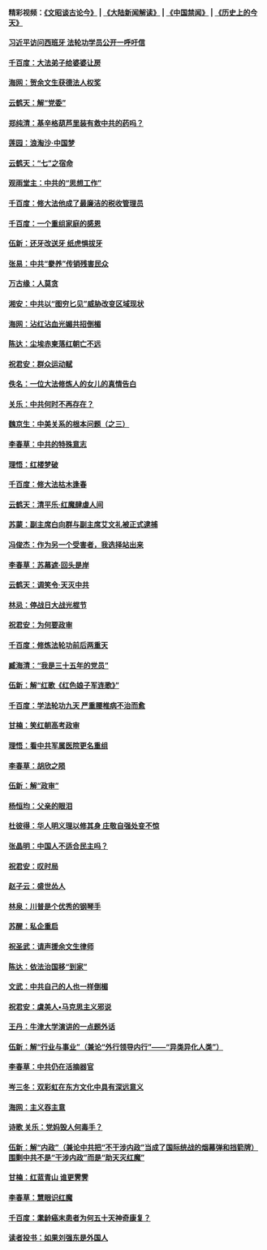 #### 精彩视频：[《文昭谈古论今》](https://github.com/gfw-breaker/wenzhao/blob/master/README.md?t=11260631) | [《大陆新闻解读》](https://github.com/gfw-breaker/ntdtv-comedy/blob/master/README.md?t=11260631) | [《中国禁闻》](https://github.com/gfw-breaker/ntdtv-news/blob/master/README.md?t=11260631) | [《历史上的今天》](https://github.com/gfw-breaker/today-in-history/blob/master/README.md?t=11260631) 

#### [习近平访问西班牙 法轮功学员公开一呼吁信](../pages/nsc993/n10873818.md?t=11260631) 

#### [千百度：大法弟子给婆婆让房](../pages/nsc993/n10870567.md?t=11260631) 

#### [海网：贺余文生获德法人权奖](../pages/nsc993/n10869990.md?t=11260631) 

#### [云鹤天：解“党委”](../pages/nsc993/n10869977.md?t=11260631) 

#### [郑纯清：基辛格葫芦里装有救中共的药吗？](../pages/nsc993/n10868192.md?t=11260631) 

#### [莲园：浪淘沙‧中国梦](../pages/nsc993/n10868184.md?t=11260631) 

#### [云鹤天：“七”之宿命](../pages/nsc993/n10868163.md?t=11260631) 

#### [观雨堂主：中共的“思想工作”](../pages/nsc993/n10868076.md?t=11260631) 

#### [千百度：修大法他成了最廉洁的税收管理员](../pages/nsc993/n10867964.md?t=11260631) 

#### [千百度：一个重组家庭的感恩](../pages/nsc993/n10865204.md?t=11260631) 

#### [伍新：还牙改送牙 纸虎惧拔牙](../pages/nsc993/n10863679.md?t=11260631) 

#### [张易：中共“豢养”传销残害民众](../pages/nsc993/n10864740.md?t=11260631) 

#### [万古缘：人莫贪](../pages/nsc993/n10863667.md?t=11260631) 

#### [湘安：中共以“图穷匕见”威胁改变区域现状](../pages/nsc993/n10864609.md?t=11260631) 

#### [海网：沾红沾血光媚共招倒楣](../pages/nsc993/n10863591.md?t=11260631) 

#### [陈达：尘埃赤柬落红朝亡不远](../pages/nsc993/n10863562.md?t=11260631) 

#### [祝君安：群众运动赋](../pages/nsc993/n10863448.md?t=11260631) 

#### [佚名：一位大法修炼人的女儿的真情告白](../pages/nsc993/n10861395.md?t=11260631) 

#### [关乐：中共何时不再存在？](../pages/nsc993/n10860742.md?t=11260631) 

#### [魏京生：中美关系的根本问题（之三）](../pages/nsc993/n10860643.md?t=11260631) 

#### [李春草：中共的特殊意志](../pages/nsc993/n10860705.md?t=11260631) 

#### [理悟：红楼梦破](../pages/nsc993/n10855545.md?t=11260631) 

#### [千百度：修大法枯木逢春](../pages/nsc993/n10855876.md?t=11260631) 

#### [云鹤天：清平乐‧红魔肆虐人间](../pages/nsc993/n10855540.md?t=11260631) 

#### [苏蒙：副主席白向群与副主席艾文礼被正式逮捕](../pages/nsc993/n10853816.md?t=11260631) 

#### [冯俊杰：作为另一个受害者，我选择站出来](../pages/nsc993/n10854203.md?t=11260631) 

#### [李春草：苏幕遮‧回头是岸](../pages/nsc993/n10853697.md?t=11260631) 

#### [云鹤天：调笑令‧天灭中共](../pages/nsc993/n10852934.md?t=11260631) 

#### [林忌：停战日大战光棍节](../pages/nsc993/n10852809.md?t=11260631) 

#### [祝君安：为何要政审](../pages/nsc993/n10852927.md?t=11260631) 

#### [千百度：修炼法轮功前后两重天](../pages/nsc993/n10851915.md?t=11260631) 

#### [臧海清：“我是三十五年的党员”](../pages/nsc993/n10851897.md?t=11260631) 

#### [伍新：解“红歌《红色娘子军连歌》”](../pages/nsc993/n10848346.md?t=11260631) 

#### [千百度：学法轮功九天 严重腰椎病不治而愈](../pages/nsc993/n10848063.md?t=11260631) 

#### [甘楠：笑红朝高考政审](../pages/nsc993/n10848051.md?t=11260631) 

#### [理悟：看中共军属医院更名重组](../pages/nsc993/n10845990.md?t=11260631) 

#### [李春草：胡欣之陨](../pages/nsc993/n10845983.md?t=11260631) 

#### [伍新：解“政审”](../pages/nsc993/n10845884.md?t=11260631) 

#### [杨恒均：父亲的眼泪](../pages/nsc993/n10845825.md?t=11260631) 

#### [杜彼得：华人明义理以修其身 庄敬自强处变不惊](../pages/nsc993/n10844569.md?t=11260631) 

#### [张晶明：中国人不适合民主吗？](../pages/nsc993/n10842769.md?t=11260631) 

#### [祝君安：叹时局](../pages/nsc993/n10840922.md?t=11260631) 

#### [赵子云：盛世怂人](../pages/nsc993/n10840892.md?t=11260631) 

#### [林泉：川普是个优秀的钢琴手](../pages/nsc993/n10840404.md?t=11260631) 

#### [苏醒：私企重启](../pages/nsc993/n10837387.md?t=11260631) 

#### [祝圣武：请声援余文生律师](../pages/nsc993/n10837318.md?t=11260631) 

#### [陈达：依法治国移“到家”](../pages/nsc993/n10837376.md?t=11260631) 

#### [文武：中共自己的人也一样倒楣](../pages/nsc993/n10835647.md?t=11260631) 

#### [祝君安：虞美人•马克思主义邪说](../pages/nsc993/n10835625.md?t=11260631) 

#### [王丹：牛津大学演讲的一点题外话](../pages/nsc993/n10835528.md?t=11260631) 

#### [伍新：解“行业与事业”（兼论“外行领导内行”——“异类异化人类”）](../pages/nsc993/n10835462.md?t=11260631) 

#### [李春草：中共仍在活摘器官](../pages/nsc993/n10832561.md?t=11260631) 

#### [岑三冬：双彩虹在东方文化中具有深远意义](../pages/nsc993/n10832544.md?t=11260631) 

#### [海网：主义吞主意](../pages/nsc993/n10832535.md?t=11260631) 

#### [诗歌 关乐：党妈毁人何毒手？](../pages/nsc993/n10832529.md?t=11260631) 

#### [伍新：解“内政”（兼论中共把“不干涉内政”当成了国际统战的烟幕弹和挡箭牌）围剿中共不是“干涉内政”而是“助天灭红魔”](../pages/nsc993/n10832509.md?t=11260631) 

#### [甘楠：红蓝青山 谁更霁霁](../pages/nsc993/n10832450.md?t=11260631) 

#### [李春草：慧眼识红魔](../pages/nsc993/n10832442.md?t=11260631) 

#### [千百度：耄龄癌末患者为何五十天神奇康复？](../pages/nsc993/n10831080.md?t=11260631) 

#### [读者投书：如果刘强东是外国人](../pages/nsc993/n10830359.md?t=11260631) 

